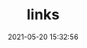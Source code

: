 ---
title: links
date: 2021-05-20 15:32:56
keywords: 链接
description: 我的小伙伴们
comments: true
links:
  - url: https://yunyoujun.cn
    avatar: https://cdn.jsdelivr.net/gh/YunYouJun/yunyoujun.github.io/images/avatar.jpg
    name: 云游君
    blog: 云游君的小站
    desc: All at sea.
    color: "#0078e7" # 代表色
    email: mailto:me@yunyoujun.cn
  - url: https://www.lvxiaobinnet.com
    avatar: https://cdn.jsdelivr.net/gh/YunYouJun/yunyoujun.github.io/images/avatar.jpg
    name: 吕小斌
    blog: 吕小斌的网站
    desc: lvxiaobinnet.com.
    color: "#0000e7" # 代表色
    email: aaa
placeholder: 还没想好说些什么 # 默认对友链的描述
tip: 友链加载中～如失败请刷新重试～
---